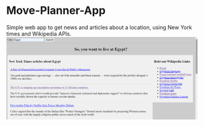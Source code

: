 # Move-Planner-App
Simple web app to get news and articles about a location, using New York times and Wikipedia APIs.
![](Move-Planner.png)
